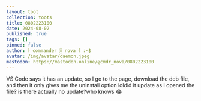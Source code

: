 ```yaml
---
layout: toot
collection: toots
title: 0802223100
date: 2024-08-02
published: true
tags: []
pinned: false
author: ⸸ commander ░ nova ⸸ :~$
avatar: /img/avatar/daemon.jpeg
mastodon: https://mastodon.online/@cmdr_nova/0802223100
---
```


VS Code says it has an update, so I go to the page, download the deb file, and then it only gives me the uninstall option loldid it update as I opened the file? is there actually no update?who knows 😂
